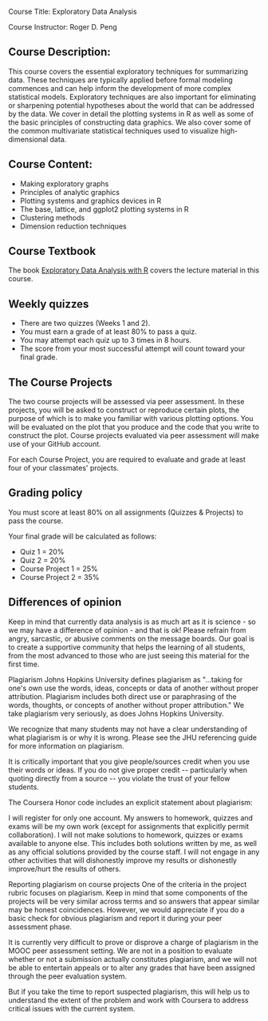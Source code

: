 Course Title: Exploratory Data Analysis

Course Instructor: Roger D. Peng

## Course Description:
This course covers the essential exploratory techniques for summarizing data. These techniques are typically applied before formal modeling commences and can help inform the development of more complex statistical models. Exploratory techniques are also important for eliminating or sharpening potential hypotheses about the world that can be addressed by the data. We cover in detail the plotting systems in R as well as some of the basic principles of constructing data graphics. We also cover some of the common multivariate statistical techniques used to visualize high-dimensional data.

## Course Content:
- Making exploratory graphs
- Principles of analytic graphics
- Plotting systems and graphics devices in R
- The base, lattice, and ggplot2 plotting systems in R
- Clustering methods
- Dimension reduction techniques

## Course Textbook
The book [Exploratory Data Analysis with R](https://leanpub.com/exdata) covers the lecture material in this course.

## Weekly quizzes
- There are two quizzes (Weeks 1 and 2).
- You must earn a grade of at least 80% to pass a quiz.
- You may attempt each quiz up to 3 times in 8 hours.
- The score from your most successful attempt will count toward your final grade.

## The Course Projects
The two course projects will be assessed via peer assessment. In these projects, you will be asked to construct or reproduce certain plots, the purpose of which is to make you familiar with various plotting options. You will be evaluated on the plot that you produce and the code that you write to construct the plot. Course projects evaluated via peer assessment will make use of your GitHub account.

For each Course Project, you are required to evaluate and grade at least four of your classmates' projects.

## Grading policy
You must score at least 80% on all assignments (Quizzes & Projects) to pass the course.

Your final grade will be calculated as follows:
- Quiz 1 = 20%
- Quiz 2 = 20%
- Course Project 1 = 25%
- Course Project 2 = 35%

## Differences of opinion
Keep in mind that currently data analysis is as much art as it is science - so we may have a difference of opinion - and that is ok! Please refrain from angry, sarcastic, or abusive comments on the message boards. Our goal is to create a supportive community that helps the learning of all students, from the most advanced to those who are just seeing this material for the first time.

Plagiarism
Johns Hopkins University defines plagiarism as "...taking for one's own use the words, ideas, concepts or data of another without proper attribution. Plagiarism includes both direct use or paraphrasing of the words, thoughts, or concepts of another without proper attribution." We take plagiarism very seriously, as does Johns Hopkins University.

We recognize that many students may not have a clear understanding of what plagiarism is or why it is wrong. Please see the JHU referencing guide for more information on plagiarism.

It is critically important that you give people/sources credit when you use their words or ideas. If you do not give proper credit -- particularly when quoting directly from a source -- you violate the trust of your fellow students.

The Coursera Honor code includes an explicit statement about plagiarism:

I will register for only one account. My answers to homework, quizzes and exams will be my own work (except for assignments that explicitly permit collaboration). I will not make solutions to homework, quizzes or exams available to anyone else. This includes both solutions written by me, as well as any official solutions provided by the course staff. I will not engage in any other activities that will dishonestly improve my results or dishonestly improve/hurt the results of others.

Reporting plagiarism on course projects
One of the criteria in the project rubric focuses on plagiarism. Keep in mind that some components of the projects will be very similar across terms and so answers that appear similar may be honest coincidences. However, we would appreciate if you do a basic check for obvious plagiarism and report it during your peer assessment phase.

It is currently very difficult to prove or disprove a charge of plagiarism in the MOOC peer assessment setting. We are not in a position to evaluate whether or not a submission actually constitutes plagiarism, and we will not be able to entertain appeals or to alter any grades that have been assigned through the peer evaluation system.

But if you take the time to report suspected plagiarism, this will help us to understand the extent of the problem and work with Coursera to address critical issues with the current system.
